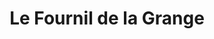 ---
title: "Le Fournil de la Grange"
url: /saint-meen-le-grand/le-fournil-de-la-grange/
shop: boulangerie
---
